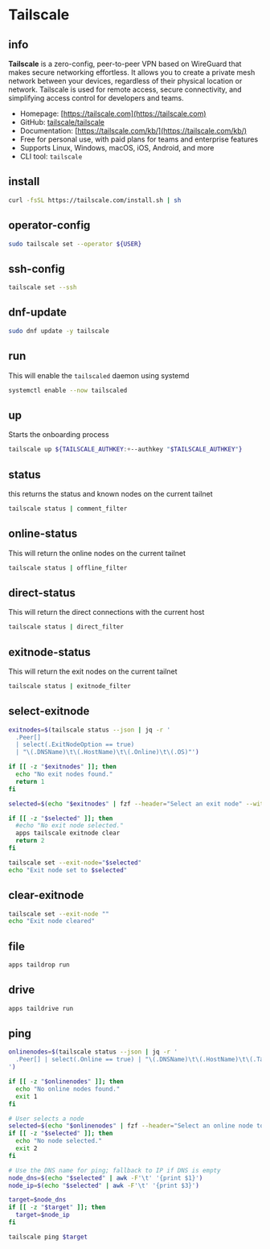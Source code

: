 # Tailscale

## info
**Tailscale** is a zero-config, peer-to-peer VPN based on WireGuard that makes secure networking effortless. It allows you to create a private mesh network between your devices, regardless of their physical location or network. Tailscale is used for remote access, secure connectivity, and simplifying access control for developers and teams.

- Homepage: [https://tailscale.com](https://tailscale.com)
- GitHub: [tailscale/tailscale](https://github.com/tailscale/tailscale)
- Documentation: [https://tailscale.com/kb/](https://tailscale.com/kb/)
- Free for personal use, with paid plans for teams and enterprise features
- Supports Linux, Windows, macOS, iOS, Android, and more
- CLI tool: `tailscale`


## install
```sh
curl -fsSL https://tailscale.com/install.sh | sh
```

## operator-config
```sh
sudo tailscale set --operator ${USER}
```

## ssh-config
```sh
tailscale set --ssh
```

## dnf-update
```sh
sudo dnf update -y tailscale
```

## run
This will enable the `tailscaled` daemon using systemd

```sh
systemctl enable --now tailscaled
```

## up
Starts the onboarding process

```sh
tailscale up ${TAILSCALE_AUTHKEY:+--authkey "$TAILSCALE_AUTHKEY"}
```

## status
this returns the status and known nodes on the current tailnet
```sh
tailscale status | comment_filter
```

## online-status
This will return the online nodes on the current tailnet

```sh
tailscale status | offline_filter
```

## direct-status
This will return the direct connections with the current host

```sh
tailscale status | direct_filter
```

## exitnode-status
This will return the exit nodes on the current tailnet

```sh
tailscale status | exitnode_filter
```

## select-exitnode
```sh
exitnodes=$(tailscale status --json | jq -r '
  .Peer[] 
  | select(.ExitNodeOption == true) 
  | "\(.DNSName)\t\(.HostName)\t\(.Online)\t\(.OS)"')

if [[ -z "$exitnodes" ]]; then
  echo "No exit nodes found."
  return 1
fi

selected=$(echo "$exitnodes" | fzf --header="Select an exit node" --with-nth=1,2 --delimiter=$'\t' | cut -f1)

if [[ -z "$selected" ]]; then
  #echo "No exit node selected."
  apps tailscale exitnode clear
  return 2
fi

tailscale set --exit-node="$selected"
echo "Exit node set to $selected"
```

## clear-exitnode
```sh
tailscale set --exit-node ""
echo "Exit node cleared"
```

## file
```sh
apps taildrop run
```

## drive
```sh
apps taildrive run
```

## ping
```sh
onlinenodes=$(tailscale status --json | jq -r '
  .Peer[] | select(.Online == true) | "\(.DNSName)\t\(.HostName)\t\(.TailscaleIPs[0])"
')

if [[ -z "$onlinenodes" ]]; then
  echo "No online nodes found."
  exit 1
fi

# User selects a node
selected=$(echo "$onlinenodes" | fzf --header="Select an online node to ping" --with-nth=1,2 --delimiter=$'\t')
if [[ -z "$selected" ]]; then
  echo "No node selected."
  exit 2
fi

# Use the DNS name for ping; fallback to IP if DNS is empty
node_dns=$(echo "$selected" | awk -F'\t' '{print $1}')
node_ip=$(echo "$selected" | awk -F'\t' '{print $3}')

target=$node_dns
if [[ -z "$target" ]]; then
  target=$node_ip
fi

tailscale ping $target
```
